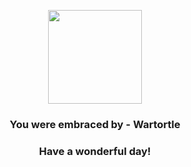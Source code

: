 <p align="center">
    <img src="https://raw.githubusercontent.com/PokeAPI/sprites/master/sprites/pokemon/8.png" width="150" height="150">
</p>
<h3 align="center">You were embraced by - <b>Wartortle</b></h3>
<h3 align="center">Have a wonderful day!</h3>
